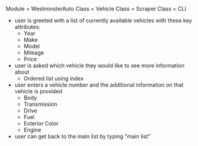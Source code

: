Module = WestminsterAuto
Class = Vehicle
Class = Scraper
Class = CLI

- user is greeted with a list of currently available vehicles with these key attributes:
  - Year
  - Make
  - Model
  - Mileage
  - Price
- user is asked which vehicle they would like to see more information about
  - Ordered list using index
- user enters a vehicle number and the additional information on that vehicle is provided
  - Body
  - Transmission
  - Drive
  - Fuel
  - Exterior Color
  - Engine
- user can get back to the main list by typing "main list"
